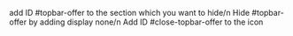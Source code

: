 add ID #topbar-offer to the section which you want to hide/n
Hide #topbar-offer by adding display none/n
Add ID #close-topbar-offer to the icon
